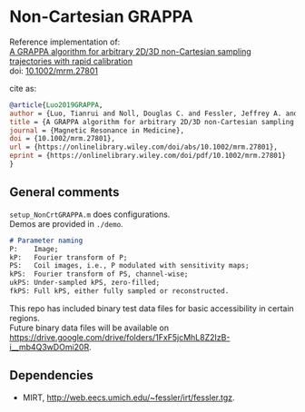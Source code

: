 # Non-Cartesian GRAPPA

Reference implementation of:\
[A GRAPPA algorithm for arbitrary 2D/3D non-Cartesian sampling trajectories with rapid calibration](https://onlinelibrary.wiley.com/doi/full/10.1002/mrm.27801)\
doi: [10.1002/mrm.27801](https://doi.org/10.1002/mrm.27801)

cite as:

```bib
@article{Luo2019GRAPPA,
author = {Luo, Tianrui and Noll, Douglas C. and Fessler, Jeffrey A. and Nielsen, Jon-Fredrik},
title = {A GRAPPA algorithm for arbitrary 2D/3D non-Cartesian sampling trajectories with rapid calibration},
journal = {Magnetic Resonance in Medicine},
doi = {10.1002/mrm.27801},
url = {https://onlinelibrary.wiley.com/doi/abs/10.1002/mrm.27801},
eprint = {https://onlinelibrary.wiley.com/doi/pdf/10.1002/mrm.27801}
}
```

## General comments

`setup_NonCrtGRAPPA.m` does configurations.\
Demos are provided in `./demo`.

``` md
# Parameter naming
P:    Image;
kP:   Fourier transform of P;
PS:   Coil images, i.e., P modulated with sensitivity maps;
kPS:  Fourier transform of PS, channel-wise;
ukPS: Under-sampled kPS, zero-filled;
fkPS: Full kPS, either fully sampled or reconstructed.
```

This repo has included binary test data files for basic accessibility in certain regions.\
Future binary data files will be available on <https://drive.google.com/drive/folders/1FxF5jcMhL8Z2IzB-i__mb4Q3wDOmi20R>.

## Dependencies

- MIRT, <http://web.eecs.umich.edu/~fessler/irt/fessler.tgz>.
